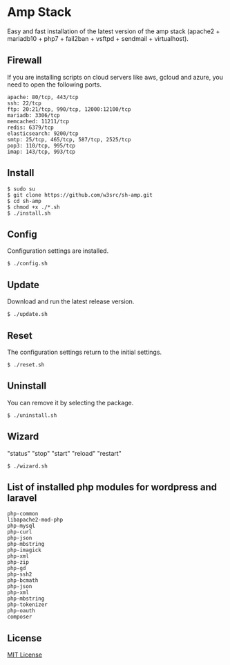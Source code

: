 # Amp Stack   
Easy and fast installation of the latest version of the amp stack (apache2 + mariadb10 + php7 + fail2ban + vsftpd + sendmail + virtualhost).   

## Firewall   
If you are installing scripts on cloud servers like aws, gcloud and azure, you need to open the following ports.   
```
apache: 80/tcp, 443/tcp
ssh: 22/tcp
ftp: 20:21/tcp, 990/tcp, 12000:12100/tcp
mariadb: 3306/tcp
memcached: 11211/tcp
redis: 6379/tcp
elasticsearch: 9200/tcp
smtp: 25/tcp, 465/tcp, 587/tcp, 2525/tcp
pop3: 110/tcp, 995/tcp
imap: 143/tcp, 993/tcp
```

## Install   
```
$ sudo su
$ git clone https://github.com/w3src/sh-amp.git
$ cd sh-amp
$ chmod +x ./*.sh
$ ./install.sh
```

## Config   
Configuration settings are installed.   
```
$ ./config.sh
```

## Update   
Download and run the latest release version.   
```
$ ./update.sh
```

## Reset   
The configuration settings return to the initial settings.   
```
$ ./reset.sh
```

## Uninstall   
You can remove it by selecting the package.   
```
$ ./uninstall.sh
```

## Wizard   
"status" "stop" "start" "reload" "restart"   
```
$ ./wizard.sh
```

## List of installed php modules for wordpress and laravel   
```
php-common
libapache2-mod-php
php-mysql
php-curl
php-json
php-mbstring
php-imagick
php-xml
php-zip
php-gd
php-ssh2
php-bcmath
php-json
php-xml
php-mbstring
php-tokenizer
php-oauth
composer
```

## License   
[MIT License](LICENSE)   